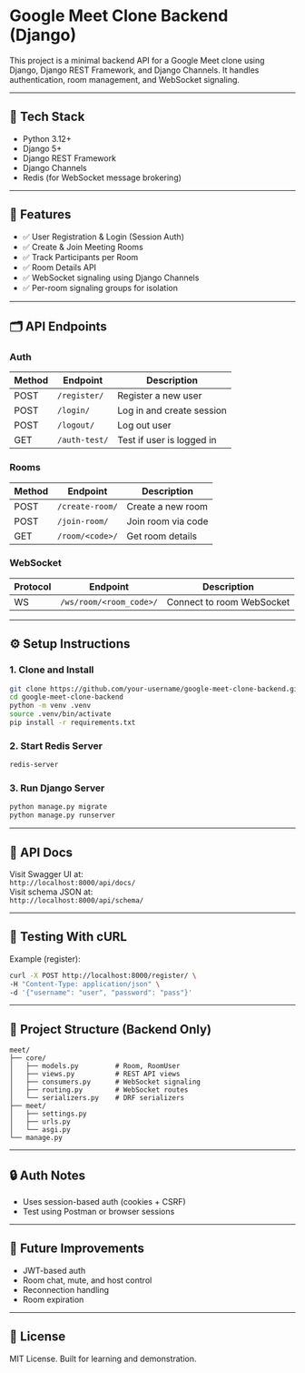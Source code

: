 
# Google Meet Clone Backend (Django)

This project is a minimal backend API for a Google Meet clone using Django, Django REST Framework, and Django Channels. It handles authentication, room management, and WebSocket signaling.

---

## 🔧 Tech Stack

- Python 3.12+
- Django 5+
- Django REST Framework
- Django Channels
- Redis (for WebSocket message brokering)

---

## 🚀 Features

- ✅ User Registration & Login (Session Auth)
- ✅ Create & Join Meeting Rooms
- ✅ Track Participants per Room
- ✅ Room Details API
- ✅ WebSocket signaling using Django Channels
- ✅ Per-room signaling groups for isolation

---

## 🗂 API Endpoints

### Auth
| Method | Endpoint       | Description              |
|--------|----------------|--------------------------|
| POST   | `/register/`   | Register a new user      |
| POST   | `/login/`      | Log in and create session|
| POST   | `/logout/`     | Log out user             |
| GET    | `/auth-test/`  | Test if user is logged in|

### Rooms
| Method | Endpoint              | Description              |
|--------|------------------------|--------------------------|
| POST   | `/create-room/`        | Create a new room        |
| POST   | `/join-room/`          | Join room via code       |
| GET    | `/room/<code>/`        | Get room details         |

### WebSocket
| Protocol | Endpoint                     | Description              |
|----------|-------------------------------|--------------------------|
| WS       | `/ws/room/<room_code>/`       | Connect to room WebSocket|

---

## ⚙️ Setup Instructions

### 1. Clone and Install

```bash
git clone https://github.com/your-username/google-meet-clone-backend.git
cd google-meet-clone-backend
python -m venv .venv
source .venv/bin/activate
pip install -r requirements.txt
```

### 2. Start Redis Server

```bash
redis-server
```

### 3. Run Django Server

```bash
python manage.py migrate
python manage.py runserver
```

---

## 📄 API Docs

Visit Swagger UI at:  
`http://localhost:8000/api/docs/`  
Visit schema JSON at:  
`http://localhost:8000/api/schema/`

---

## 🧪 Testing With cURL

Example (register):

```bash
curl -X POST http://localhost:8000/register/ \
-H "Content-Type: application/json" \
-d '{"username": "user", "password": "pass"}'
```

---

## 📂 Project Structure (Backend Only)

```
meet/
├── core/
│   ├── models.py         # Room, RoomUser
│   ├── views.py          # REST API views
│   ├── consumers.py      # WebSocket signaling
│   ├── routing.py        # WebSocket routes
│   └── serializers.py    # DRF serializers
├── meet/
│   ├── settings.py
│   ├── urls.py
│   └── asgi.py
└── manage.py
```

---

## 🔒 Auth Notes

- Uses session-based auth (cookies + CSRF)
- Test using Postman or browser sessions

---

## 🧠 Future Improvements

- JWT-based auth
- Room chat, mute, and host control
- Reconnection handling
- Room expiration

---

## 📝 License

MIT License. Built for learning and demonstration.